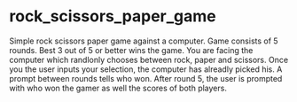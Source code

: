 # rock_scissors_paper_game
Simple rock scissors paper game against a computer. 
Game consists of 5 rounds. Best 3 out of 5 or better wins the game. You are facing the computer which randlonly chooses between rock, paper and scissors. 
Once you the user inputs your selection, the computer has alreadly picked his. A prompt between rounds tells who won. After round 5, the user
is prompted with who won the gamer as well the scores of both players. 
